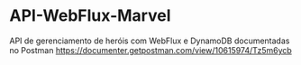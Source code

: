 # API-WebFlux-Marvel
API de gerenciamento de heróis com WebFlux e DynamoDB documentadas no Postman https://documenter.getpostman.com/view/10615974/Tz5m6ycb
